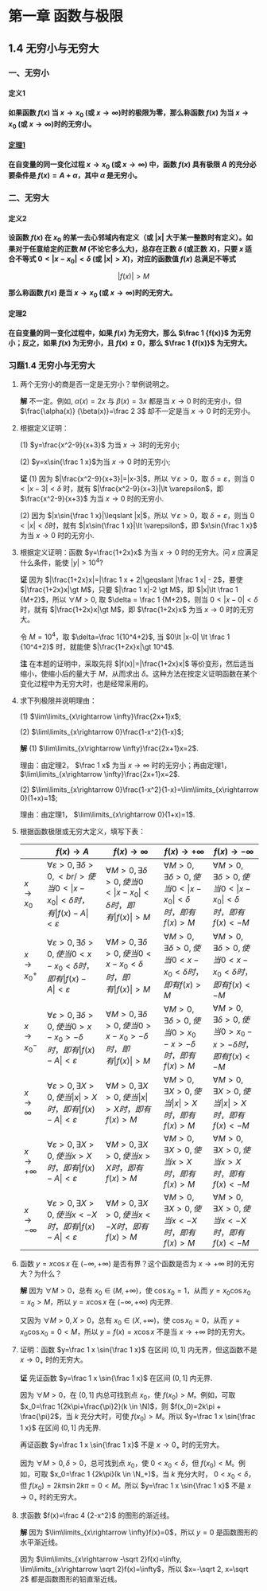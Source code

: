 # 第一章 函数与极限

## 1.4 无穷小与无穷大

### 一、无穷小

#### 定义1

**如果函数 $f(x)$ 当 $x\rightarrow x_0$ (或 $x\rightarrow \infty$)时的极限为零，那么称函数 $f(x)$ 为当 $x\rightarrow x_0$ (或 $x\rightarrow \infty$)时的无穷小。**

#### [定理1](#theorem1)

**在自变量的同一变化过程 $x\rightarrow x_0$ (或 $x\rightarrow \infty$) 中，函数 $f(x)$ 具有极限 $A$ 的充分必要条件是 $f(x)=A+\alpha$，其中 $\alpha$ 是无穷小。**

### 二、无穷大

#### 定义2

**设函数 $f(x)$ 在 $x_0$ 的某一去心邻域内有定义（或 $|x|$ 大于某一整数时有定义）。如果对于任意给定的正数 $M$ (不论它多么大)，总存在正数 $\delta$ (或正数 $X$)，只要 $x$ 适合不等式 $0\lt |x-x_0|\lt \delta$ (或 $|x|\gt X$)，对应的函数值 $f(x)$ 总满足不等式** 

$$
|f(x)| \gt M
$$

**那么称函数 $f(x)$ 是当 $x\rightarrow x_0$ (或 $x\rightarrow \infty$)时的无穷大。**

#### 定理2

**在自变量的同一变化过程中，如果 $f(x)$ 为无穷大，那么 $\frac 1 {f(x)}$ 为无穷小；反之，如果 $f(x)$ 为无穷小，且 $f(x)\ne 0$，那么 $\frac 1 {f(x)}$ 为无穷大。**

### 习题1.4 无穷小与无穷大

1. 两个无穷小的商是否一定是无穷小？举例说明之。

    **解** 不一定。例如, $\alpha(x)=2x$ 与 $\beta(x)=3x$ 都是当 $x\rightarrow 0$ 时的无穷小，但 $\frac{\alpha(x)} {\beta(x)}=\frac 2 3$ 却不一定是当 $x\rightarrow 0$ 时的无穷小。

2. 根据定义证明：

    (1) $y=\frac{x^2-9}{x+3}$ 为当 $x\rightarrow 3$时的无穷小;

    (2) $y=x\sin{\frac 1 x}$为当 $x\rightarrow 0$ 时的无穷小;

    **证** (1) 因为 $|\frac{x^2-9}{x+3}|=|x-3|$，所以 $\forall \varepsilon \gt 0$，取 $\delta = \varepsilon$，则当 $0\lt |x-3| \lt \delta$ 时，就有 $|\frac{x^2-9}{x+3}|\lt \varepsilon$，即 $\frac{x^2-9}{x+3}$ 为当 $x\rightarrow 0$ 时的无穷小.

    (2) 因为 $|x\sin{\frac 1 x}|\leqslant |x|$，所以 $\forall \varepsilon \gt 0$，取 $\delta=\varepsilon$，则当 $0\lt |x| \lt \delta$时，就有 $|x\sin{\frac 1 x}|\lt \varepsilon$，即 $x\sin{\frac 1 x}$ 为当 $x\rightarrow 0$ 时的无穷小.

3. 根据定义证明：函数 $y=\frac{1+2x}x$ 为当 $x\rightarrow 0$ 时的无穷大。问 $x$ 应满足什么条件，能使 $|y|\gt 10^4$?

    **证** 因为 $|\frac{1+2x}x|=|\frac 1 x + 2|\geqslant |\frac 1 x| - 2$，要使 $|\frac{1+2x}x|\gt M$，只要 $|\frac 1 x|-2 \gt M$，即 $|x|\lt \frac 1 {M+2}$，所以 $\forall M \gt 0$, 取 $\delta = \frac 1 {M+2}$，则当 $0\lt |x-0|\lt \delta$时，就有 $|\frac{1+2x}x|\gt M$，即 $\frac{1+2x}x$ 为当 $x\rightarrow 0$ 时的无穷大。

    令 $M=10^4$，取 $\delta=\frac 1{10^4+2}$, 当 $0\lt |x-0| \lt \frac 1 {10^4+2}$ 时，就能使 $|\frac{1+2x}x|\gt 10^4$.

    **注** 在本题的证明中，采取先将 $|f(x)|=|\frac{1+2x}x|$ 等价变形，然后适当缩小，使缩小后的量大于 $M$，从而求出 $\delta$。这种方法在按定义证明函数在某个变化过程中为无穷大时，也是经常采用的。

4. 求下列极限并说明理由：

    (1) $\lim\limits_{x\rightarrow \infty}\frac{2x+1}x$;

    (2) $\lim\limits_{x\rightarrow 0}\frac{1-x^2}{1-x}$;

    **解** (1) $\lim\limits_{x\rightarrow \infty}\frac{2x+1}x=2$.

    理由：由定理2， $\frac 1 x$ 为当 $x\rightarrow \infty$ 时的无穷小；再由定理1， $\lim\limits_{x\rightarrow \infty}\frac{2x+1}x=2$.

    (2) $\lim\limits_{x\rightarrow 0}\frac{1-x^2}{1-x}=\lim\limits_{x\rightarrow 0}(1+x)=1$;

    理由：由定理1， $\lim\limits_{x\rightarrow 0}(1+x)=1$.


5. 根据函数极限或无穷大定义，填写下表：

    | | $f(x)\rightarrow A$ | $f(x)\rightarrow \infty$ | $f(x)\rightarrow +\infty$ | $f(x)\rightarrow -\infty$ | 
    |-|---------------------|--------------------------|---------------------------|---------------------------|
    | $x\rightarrow x_0$ | $\forall \varepsilon \gt 0, \exists \delta \gt 0, <br /> 使当 0\lt \|x-x_0\| \lt \delta 时，有 \|f(x)-A\|\lt \varepsilon$ | $\forall M \gt 0, \exists \delta \gt 0, 使当 0 \lt \|x-x_0\|\lt \delta 时，即有 \|f(x)\|\gt M$ | $\forall M \gt 0, \exists \delta \gt 0, 使当 0 \lt \|x-x_0\|\lt \delta 时，即有 f(x)\gt M$ | $\forall M \gt 0, \exists \delta \gt 0, 使当 0 \lt \|x-x_0\|\lt \delta 时，即有 f(x)\lt -M$ |
    | $x\rightarrow x_0^+$ | $\forall \varepsilon \gt 0, \exists \delta \gt 0, 使当 0\lt x-x_0 \lt \delta 时，即有 \|f(x)-A\|\lt \varepsilon$ | $\forall M \gt 0, \exists \delta \gt 0, 使当 0 \lt x-x_0 \lt \delta 时，即有 \|f(x)\|\gt M$ | $\forall M \gt 0, \exists \delta \gt 0, 使当 0 \lt x-x_0\lt \delta 时，即有 f(x)\gt M$ | $\forall M \gt 0, \exists \delta \gt 0, 使当 0 \lt x-x_0\lt \delta 时，即有 f(x)\lt -M$ |
    | $x\rightarrow x_0^-$ | $\forall \varepsilon \gt 0, \exists \delta \gt 0, 使当 0\gt x-x_0 \gt -\delta 时，即有 \|f(x)-A\|\lt \varepsilon$ | $\forall M \gt 0, \exists \delta \gt 0, 使当 0 \gt x-x_0 \gt -\delta 时，即有 \|f(x)\|\gt M$ | $\forall M \gt 0, \exists \delta \gt 0, 使当 0 \gt x_0-x\gt -\delta 时，即有 f(x)\gt M$ | $\forall M \gt 0, \exists \delta \gt 0, 使当 0 \gt x_0-x\gt -\delta 时，即有 f(x)\lt -M$ |
    | $x\rightarrow \infty$ | $\forall \varepsilon \gt 0, \exists X \gt 0, 使当 \| x \|\gt X 时，即有 \|f(x)-A\|\lt \varepsilon$ | $\forall M \gt 0, \exists X \gt 0, 使当 \|x\| \gt X 时，即有 f(x) \gt M$ | $\forall M \gt 0, \exists X \gt 0, 使当 \|x\| \gt X 时，即有 f(x) \gt M$ |$\forall M \gt 0, \exists X \gt 0, 使当 \|x\| \gt X 时，即有 f(x) \lt -M$ |
    | $x\rightarrow +\infty$ | $\forall \varepsilon \gt 0, \exists X \gt 0, 使当 x \gt X 时，即有 \|f(x)-A\|\lt \varepsilon$ | $\forall M \gt 0, \exists X \gt 0, 使当 x \gt X 时，即有 f(x) \gt M$ | $\forall M \gt 0, \exists X \gt 0, 使当 x \gt X 时，即有 f(x) \gt M$ |$\forall M \gt 0, \exists X \gt 0, 使当 x \gt X 时，即有 f(x) \lt -M$ |
    | $x\rightarrow -\infty$ | $\forall \varepsilon \gt 0, \exists X \gt 0, 使当 x \lt -X 时，即有 \|f(x)-A\|\lt \varepsilon$ | $\forall M \gt 0, \exists X \gt 0, 使当 x \lt -X 时，即有 f(x) \gt M$ | $\forall M \gt 0, \exists X \gt 0, 使当 x \lt -X 时，即有 f(x) \gt M$ | $\forall M \gt 0, \exists X \gt 0, 使当 x \lt -X 时，即有 f(x) \lt -M$ |

6. 函数 $y=x\cos x$ 在 $(-\infty, +\infty)$ 是否有界？这个函数是否为 $x\rightarrow +\infty$ 时的无穷大？为什么？

    **解** 因为 $\forall M \gt 0$，总有 $x_0 \in (M, +\infty)$，使 $\cos x_0 = 1$，从而 $y=x_0\cos x_0=x_0 \gt M$，所以 $y=x\cos x$ 在 $(-\infty, +\infty)$ 内无界.

    又因为 $\forall M \gt 0, X \gt 0$，总有 $x_0 \in (X, +\infty)$，使 $\cos x_0 = 0$，从而 $y=x_0 \cos x_0=0 \lt M$，所以 $y=f(x)=x \cos x$ 不是当 $x\rightarrow +\infty$ 时的无穷大。

7. 证明：函数 $y=\frac 1 x \sin{\frac 1 x}$ 在区间 $(0, 1]$ 内无界，但这函数不是 $x\rightarrow 0_+$ 时的无穷大。

    **证** 先证函数 $y=\frac 1 x \sin{\frac 1 x}$ 在区间 $(0, 1]$ 内无界.

    因为 $\forall M \gt 0$，在 $(0,1]$ 内总可找到点 $x_0$，使 $f(x_0)\gt M$。例如，可取 $x_0=\frac 1{2k\pi+\frac{\pi}2}(k \in \N)$，则 $f(x_0)=2k\pi + \frac{\pi}2$，当 $k$ 充分大时，可使 $f(x_0) \gt M$。所以 $y=\frac 1 x \sin{\frac 1 x}$ 在区间 $(0, 1]$ 内无界.

    再证函数 $y=\frac 1 x \sin{\frac 1 x}$ 不是 $x\rightarrow 0_+$ 时的无穷大。

    因为 $\forall M \gt 0, \delta \gt 0$，总可找到点 $x_0$，使 $0\lt x_0 \lt \delta$，但 $f(x_0) \lt M$。例如，可取 $x_0=\frac 1 {2k\pi}(k \in \N_+)$，当 $k$ 充分大时， $0\lt x_0 \lt \delta$，但 $f(x_0)=2k\pi\sin{2k\pi}=0 \lt M$。所以 $y=\frac 1 x \sin{\frac 1 x}$ 不是 $x\rightarrow 0_+$ 时的无穷大。

8. 求函数 $f(x)=\frac 4 {2-x^2}$ 的图形的渐近线。

    **解** 因为 $\lim\limits_{x\rightarrow \infty}f(x)=0$，所以 $y=0$ 是函数图形的水平渐近线。

    因为 $\lim\limits_{x\rightarrow -\sqrt 2}f(x)=\infty, \lim\limits_{x\rightarrow \sqrt 2}f(x)=\infty$，所以 $x=-\sqrt 2, x=\sqrt 2$ 都是函数图形的铅直渐近线。


